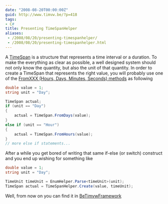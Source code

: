 ```yaml
---
date: "2008-08-20T00:00:00Z"
guid: http://www.timvw.be/?p=418
tags:
- C#
title: Presenting TimeSpanHelper
aliases:
 - /2008/08/20/presenting-timespanhelper/
 - /2008/08/20/presenting-timespanhelper.html
---
```

A [TimeSpan](http://msdn.microsoft.com/en-us/library/system.timespan.aspx) is a structure that represents a time interval or a duration. To make the everything as clear as possible, a well designed system should not only know the quantity, but also the unit of that quantity. In order to create a TimeSpan that represents the right value, you will probably use one of the [FromXXX (Hours, Days, Minutes, Seconds) methods](http://msdn.microsoft.com/en-us/library/system.timespan_methods.aspx) as following

```csharp
double value = 1;
string unit = "Day";

TimeSpan actual;
if (unit == "Day")
{
	actual = TimeSpan.FromDays(value);
}
else if (unit == "Hour")
{
	actual = TimeSpan.FromHours(value);
}
// more else if statements...
```

After a while you get bored of writing that same if-else (or switch) construct and you end up wishing for something like

```csharp
double value = 1;
string unit = "Day";

TimeUnit timeUnit = EnumHelper.Parse<timeUnit>(unit);
TimeSpan actual = TimeSpanHelper.Create(value, timeUnit);
```

Well, from now on you can find it in [BeTimvwFramework](http://www.codeplex.com/BeTimvwFramework)
